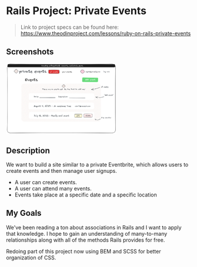 # Rails Project: Private Events

> Link to project specs can be found here:  
> https://www.theodinproject.com/lessons/ruby-on-rails-private-events

## Screenshots

<img src="app/assets/images/sketch.png" width="300"/>

## Description

We want to build a site similar to a private Eventbrite, which allows users to create events and then manage user signups.

* A user can create events.
* A user can attend many events.
* Events take place at a specific date and a specific location

## My Goals

We've been reading a ton about associations in Rails and I want to apply that knowledge. I hope to gain an understanding of many-to-many relationships along with all of the methods Rails provides for free.

Redoing part of this project now using BEM and SCSS for better organization of CSS.
